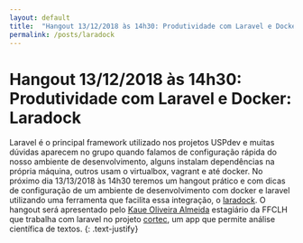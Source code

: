 ```yaml
---
layout: default
title:  "Hangout 13/12/2018 às 14h30: Produtividade com Laravel e Docker: Laradock"
permalink: /posts/laradock
---
```

<h1>Hangout 13/12/2018 às 14h30: Produtividade com Laravel e Docker: Laradock </h1>

Laravel é o principal framework utilizado nos projetos USPdev e muitas
dúvidas aparecem no grupo quando falamos de configuração rápida do nosso
ambiente de desenvolvimento, alguns instalam dependências na própria máquina,
outros usam o virtualbox, vagrant e até docker. No próximo dia 13/13/2018 às 14h30 teremos 
um hangout prático e com dicas de configuração de um ambiente de desenvolvimento
com docker e laravel utilizando uma ferramenta que facilita essa integração, o
[laradock](https://laradock.io/).
O hangout será apresentado pelo [Kaue Oliveira Almeida](https://github.com/Euak)
estagiário da FFCLH que trabalha com laravel no projeto [cortec](https://github.com/fflch/cortec),
um app que permite análise científica de textos.
{: .text-justify}
